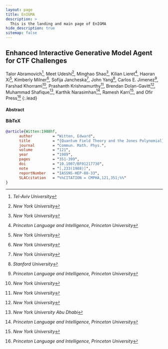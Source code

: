 ```yaml
---
layout: page
title: EnIGMA
description: >
  This is the landing and main page of EnIGMA
hide_description: true
sitemap: false
---
```



## Enhanced Interactive Generative Model Agent for CTF Challenges 

Talor Abramovich[^1], Meet Udeshi[^2], Minghao Shao[^2], Kilian Lieret[^3], Haoran Xi[^2], Kimberly Milner[^2], Sofija
Jancheska[^2], John Yang[^4], Carlos E. Jimenez[^3], Farshad Khorrami[^2], Prashanth Krishnamurthy[^2], Brendan
Dolan-Gavitt[^2], Muhammad Shafique[^5], Karthik Narasimhan[^3], Ramesh Karri[^2], and Ofir Press[^3]
{:.lead}

[^1]: *Tel-Aviv University*
[^2]: *New York University*
[^3]: *Princeton Language and Intelligence, Princeton University*
[^4]: *Stanford University*
[^5]: *New York University Abu Dhabi*


#### Abstract

 


#### BibTeX

~~~BibTeX
@article{Witten:1988hf,
      author         = "Witten, Edward",
      title          = "{Quantum Field Theory and the Jones Polynomial}",
      journal        = "Commun. Math. Phys.",
      volume         = "121",
      year           = "1989",
      pages          = "351-399",
      doi            = "10.1007/BF01217730",
      note           = "[,233(1988)]",
      reportNumber   = "IASSNS-HEP-88-33",
      SLACcitation   = "%%CITATION = CMPHA,121,351;%%"
}
~~~
